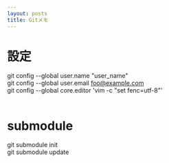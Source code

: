```yaml
---
layout: posts
title: Gitメモ 
---
```

# 設定   
git config --global user.name "user_name"    
git config --global user.email foo@example.com    
git config --global core.editor 'vim -c "set fenc=utf-8"'     
<br/>
# submodule
git submodule init   
git submodule update    
